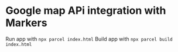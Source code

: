 # Google map APi integration with Markers

Run app with `npx parcel index.html`
Build app with `npx parcel build index.html`
